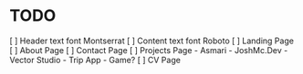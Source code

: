 # TODO
[ ] Header text font Montserrat
[ ] Content text font Roboto
[ ] Landing Page
[ ] About Page
[ ] Contact Page
[ ] Projects Page
    - Asmari
    - JoshMc.Dev
    - Vector Studio
    - Trip App
    - Game?
[ ] CV Page
